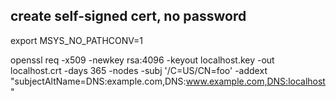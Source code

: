 
## create self-signed cert, no password

export MSYS_NO_PATHCONV=1   

openssl req -x509 -newkey rsa:4096 -keyout localhost.key -out localhost.crt -days 365 -nodes -subj '/C=US/CN=foo' 	 -addext "subjectAltName=DNS:example.com,DNS:www.example.com,DNS:localhost"


